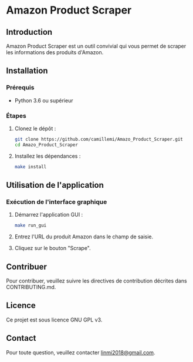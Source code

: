 # Amazon Product Scraper

## Introduction
Amazon Product Scraper est un outil convivial qui vous permet de scraper les informations des produits d'Amazon.

## Installation

### Prérequis
- Python 3.6 ou supérieur

### Étapes
1. Clonez le dépôt :
    ```bash
    git clone https://github.com/camillemi/Amazo_Product_Scraper.git
    cd Amazo_Product_Scraper
    ```

2. Installez les dépendances :
    ```bash
    make install
    ```

## Utilisation de l'application

### Exécution de l'interface graphique
1. Démarrez l'application GUI :
    ```bash
    make run_gui
    ```

2. Entrez l'URL du produit Amazon dans le champ de saisie.

3. Cliquez sur le bouton "Scrape".

## Contribuer
Pour contribuer, veuillez suivre les directives de contribution décrites dans CONTRIBUTING.md.

## Licence
Ce projet est sous licence GNU GPL v3.

## Contact
Pour toute question, veuillez contacter linmi2018@gmail.com.

